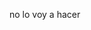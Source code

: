 no lo voy a hacer 






<!---
Viejora/Viejora is a ✨ special ✨ repository because its `README.md` (this file) appears on your GitHub profile.
Puede hacer clic en el enlace Vista previa para ver 
--->
